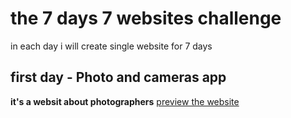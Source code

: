 # the 7 days 7 websites challenge 
in each day i will create single website for 7 days 


## first day - Photo and cameras app 
**it's a websit about photographers**
[preview the website](https://losefor.github.io/7days7websites-challenge/day-1/index.html)